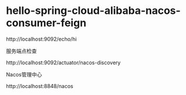 # hello-spring-cloud-alibaba-nacos-consumer-feign

http://localhost:9092/echo/hi

服务端点检查

http://localhost:9092/actuator/nacos-discovery

Nacos管理中心

http://localhost:8848/nacos